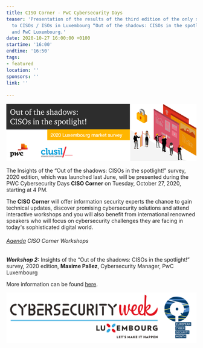 ```yaml
---
title: CISO Corner - PwC Cybersecurity Days
teaser: 'Presentation of the results of the third edition of the only survey dedicated
  to CISOs / ISOs in Luxembourg “Out of the shadows: CISOs in the spotlight!” by CLUSIL
  and PwC Luxembourg.'
date: 2020-10-27 16:00:00 +0100
startime: '16:00'
endtime: '16:50'
tags:
- featured
location: ''
sponsors: ''
link: ''

---
```

![](/assets/img/banner-ciso-survey_bat.png)

The Insights of the “Out of the shadows: CISOs in the spotlight!” survey, 2020 edition, which was launched last June, will be presented during the PWC Cybersecurity Days **CISO Corner** on Tuesday, October 27, 2020, starting at 4 PM.

The **CISO Corner** will offer information security experts the chance to gain technical updates, discover promising cybersecurity solutions and attend interactive workshops and you will also benefit from international renowned speakers who will focus on cybersecurity challenges they are facing in today's sophisticated digital world.

###### [Agenda](https://www.pwc.lu/en/cybersecurityday/docs/agenda-2020-ciso.pdf) CISO Corner Workshops

**_Workshop 2:_** Insights of the “Out of the shadows: CISOs in the spotlight!” survey, 2020 edition, **Maxime Pallez**, Cybersecurity Manager, PwC Luxembourg

More information can be found [here](https://www.pwc.lu/en/advisory/digital-tech-impact/cyber-security/cybersecurityday/event-programme/ciso-corner.html).

![](/assets/img/banner-ecsm.png)